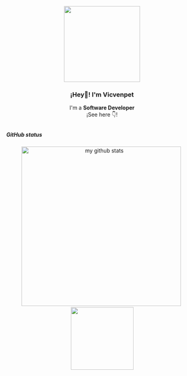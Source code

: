<p align="center" width="300">
   <img align="center" width="200" src="https://i.ibb.co/xHPFjZN/74773810-1.png" />
   <h3 align="center">¡Hey👋! I'm Vicvenpet</h3>
</p>

<p align="center">I'm a <strong>Software Developer</strong><br />¡See here 👇!</p>
<p align="center">

   ##
##### GitHub status
<p align="center">
    <img src="https://github-readme-stats.vercel.app/api?username=vicvenpet&theme=highcontrast&include_all_commits=true" alt="my github stats" width="420" />&nbsp;<img src="https://github-readme-stats.vercel.app/api/top-langs/?username=vicvenpet&langs_count=8&layout=compact&theme=highcontrast&include_all_commits=true" height="165">
</p>
